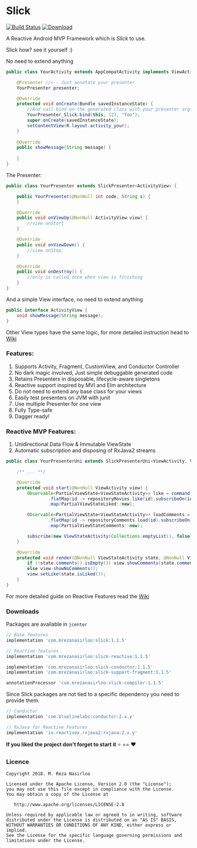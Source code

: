 # Slick

[![Build Status](https://travis-ci.org/MRezaNasirloo/Slick.svg?branch=master)](https://travis-ci.org/MRezaNasirloo/Slick)  [ ![Download](https://api.bintray.com/packages/mrezanasirloo/slick/slick/images/download.svg) ](https://bintray.com/mrezanasirloo/slick/slick/_latestVersion)

A Reactive Android MVP Framework which is *Slick* to use.

Slick how? see it yourself :)

No need to extend anything
```java
public class YourActivity extends AppCompatActivity implements ViewActivity {

    @Presenter //<-- Just annotate your presenter
    YourPresenter presenter;

    @Override
    protected void onCreate(Bundle savedInstanceState) {
        //And call bind on the generated class with your presenter args
        YourPresenter_Slick.bind(this, 123, "foo");
        super.onCreate(savedInstanceState);
        setContentView(R.layout.activity_your);
    }
    
    @Override
    public showMessage(String message) {
        
    }
}
```
The Presenter:
```java
public class YourPresenter extends SlickPresenter<ActivityView> {

    public YourPresenter(@NonNull int code, String s) {
    }

    @Override
    public void onViewUp(@NonNull ActivityView view) {
        //view onStart
    }

    @Override
    public void onViewDown() {
        //view onStop
    }

    @Override
    public void onDestroy() {
        //only is called once when view is finishing
    }
}
```
And a simple View interface, no need to extend anything
```java
public interface ActivityView {
    void showMessage(String message);
}
```
Other View types have the same logic, for more detailed instruction head to [Wiki](https://github.com/MRezaNasirloo/Slick/wiki)

###  Features:

1. Supports Activity, Fragment, CustomView, and Conductor Controller
2. No dark magic involved, Just simple debuggable generated code
3. Retains Presenters in disposable, lifecycle-aware singletons
4. Reactive support inspired by MVI and Elm architecture
5. Do not need to extend any base class for your views
6. Easily test presenters on JVM with junit
7. Use multiple Presenter for one view
8. Fully Type-safe
9. Dagger ready!

### Reactive MVP Features:

1. Unidirectional Data Flow & Immutable ViewState
2. Automatic subscription and disposing of RxJava2 streams


```java
public class YourPresenterUni extends SlickPresenterUni<ViewActivity, ViewStateActivity> {

    /** ... **/

    @Override
    protected void start(@NonNull ViewActivity view) {
        Observable<PartialViewState<ViewStateActivity>> like = command(ViewActivity::likeMovie)
                .flatMap(id -> repositoryMovies.like(id).subscribeOn(io))//call to backend
                .map(PartialViewStateLiked::new);

        Observable<PartialViewState<ViewStateActivity>> loadComments = command(ViewActivity::loadComments)
                .flatMap(id -> repositoryComments.load(id).subscribeOn(io))
                .map(PartialViewStateComments::new);

        subscribe(new ViewStateActivity(Collections.emptyList(), false), merge(like, loadComments));
    }

    @Override
    protected void render(@NonNull ViewStateActivity state, @NonNull ViewActivity view) {
        if (!state.comments().isEmpty()) view.showComments(state.comments());
        else view.showNoComments();
        view.setLike(state.isLiked());
    }
}

```
For more detailed guide on Reactive Features read the [Wiki](https://github.com/MRezaNasirloo/Slick/wiki) 

### Downloads

Packages are available in `jcenter`

``` groovy
// Base features
implementation 'com.mrezanasirloo:slick:1.1.5'

// Reactive features
implementation 'com.mrezanasirloo:slick-reactive:1.1.5'

implementation 'com.mrezanasirloo:slick-conductor:1.1.5'
implementation 'com.mrezanasirloo:slick-support-fragment:1.1.5'

annotationProcessor 'com.mrezanasirloo:slick-compiler:1.1.5'
```

Since Slick packages are not tied to a specific dependency you need to provide them.
``` groovy
// Conductor
implementation 'com.bluelinelabs:conductor:2.x.y'

// RxJava for Reactive Features
implementation 'io.reactivex.rxjava2:rxjava:2.x.y'
```


**If you liked the project don't forget to start it** :star: == :heart:

### Licence

```
Copyright 2018. M. Reza Nasirloo

Licensed under the Apache License, Version 2.0 (the "License");
you may not use this file except in compliance with the License.
You may obtain a copy of the License at

   http://www.apache.org/licenses/LICENSE-2.0

Unless required by applicable law or agreed to in writing, software
distributed under the License is distributed on an "AS IS" BASIS,
WITHOUT WARRANTIES OR CONDITIONS OF ANY KIND, either express or implied.
See the License for the specific language governing permissions and
limitations under the License.
```
